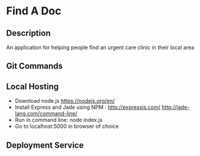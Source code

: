 # Find A Doc

## Description

An application for helping people find an urgent care clinic in their local area

## Git Commands

## Local Hosting

* Download node.js https://nodejs.org/en/
* Install Express and Jade using NPM : http://expressjs.com/ http://jade-lang.com/command-line/ 
* Run in command line: node index.js
* Go to localhost:5000 in browser of choice

## Deployment Service
